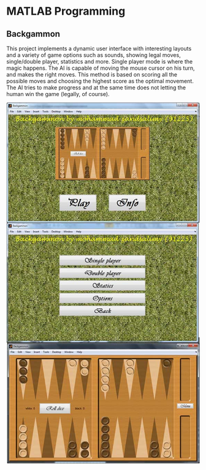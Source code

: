# MATLAB Programming

## Backgammon
This project implements a dynamic user interface with interesting layouts and a variety of game options such as sounds, showing legal moves, single/double player, statistics and more. Single player mode is where the magic happens. The AI is capable of moving the mouse cursor on his turn, and makes the right moves. This method is based on scoring all the possible moves and choosing the highest score as the optimal movement. The AI tries to make progress and at the same time does not letting the human win the game (legally, of course).

![Alt Text](f1.jpg)

